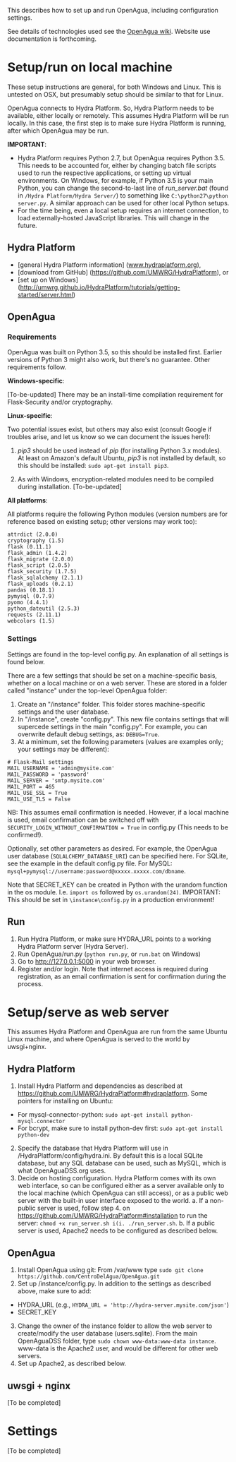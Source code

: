 This describes how to set up and run OpenAgua, including configuration settings.

See details of technologies used see the [OpenAgua wiki](https://github.com/CentroDelAgua/OpenAgua/wiki). Website use documentation is forthcoming.

# Setup/run on local machine

These setup instructions are general, for both Windows and Linux. This is untested on OSX, but presumably setup should be similar to that for Linux.

OpenAgua connects to Hydra Platform. So, Hydra Platform needs to be available, either locally or remotely. This assumes Hydra Platform will be run locally. In this case, the first step is to make sure Hydra Platform is running, after which OpenAgua may be run.

**IMPORTANT**:
* Hydra Platform requires Python 2.7, but OpenAgua requires Python 3.5. This needs to be accounted for, either by changing batch file scripts used to run the respective applications, or setting up virtual environments. On Windows, for example, if Python 3.5 is your main Python, you can change the second-to-last line of *run_server.bat* (found in `/Hydra Platform/Hydra Server/`) to something like `C:\python27\python server.py`. A similar approach can be used for other local Python setups.
* For the time being, even a local setup requires an internet connection, to load externally-hosted JavaScript libraries. This will change in the future.

## Hydra Platform
* [general Hydra Platform information] (www.hydraplatform.org),
* [download from GitHub] (https://github.com/UMWRG/HydraPlatform), or
* [set up on Windows] (http://umwrg.github.io/HydraPlatform/tutorials/getting-started/server.html)

## OpenAgua

### Requirements

OpenAgua was built on Python 3.5, so this should be installed first. Earlier versions of Python 3 might also work, but there's no guarantee. Other requirements follow.

__Windows-specific__:

[To-be-updated] There may be an install-time compilation requirement for Flask-Security and/or cryptography.

__Linux-specific__:

Two potential issues exist, but others may also exist (consult Google if troubles arise, and let us know so we can document the issues here!):

1. *pip3* should be used instead of *pip* (for installing Python 3.x modules). At least on Amazon's default Ubuntu, *pip3* is not installed by default, so this should be installed: `sudo apt-get install pip3`.

2. As with Windows, encryption-related modules need to be compiled during installation. [To-be-updated]

__All platforms__:

All platforms require the following Python modules (version numbers are for reference based on existing setup; other versions may work too):
```
attrdict (2.0.0)
cryptography (1.5)
flask (0.11.1)
flask_admin (1.4.2)
flask_migrate (2.0.0)
flask_script (2.0.5)
flask_security (1.7.5)
flask_sqlalchemy (2.1.1)
flask_uploads (0.2.1)
pandas (0.18.1)
pymysql (0.7.9)
pyomo (4.4.1)
python_dateutil (2.5.3)
requests (2.11.1)
webcolors (1.5)
```

### Settings

Settings are found in the top-level config.py. An explanation of all settings is found below.

There are a few settings that should be set on a machine-specific basis, whether on a local machine or on a web server. These are stored in a folder called "instance" under the top-level OpenAgua folder:

1. Create an "/instance" folder. This folder stores machine-specific settings and the user database.
2. In "/instance", create "config.py". This new file contains settings that will supercede settings in the main "config.py". For example, you can overwrite default debug settings, as: `DEBUG=True`.
3. At a minimum, set the following parameters (values are examples only; your settings may be different):
```
# Flask-Mail settings
MAIL_USERNAME = 'admin@mysite.com'
MAIL_PASSWORD = 'password'
MAIL_SERVER = 'smtp.mysite.com'
MAIL_PORT = 465
MAIL_USE_SSL = True
MAIL_USE_TLS = False
```
NB: This assumes email confirmation is needed. However, if a local machine is used, email confirmation can be switched off with `SECURITY_LOGIN_WITHOUT_CONFIRMATION = True` in config.py (This needs to be confirmed!).

Optionally, set other parameters as desired. For example, the OpenAgua user database (`SQLALCHEMY_DATABASE_URI`) can be specified here. For SQLite, see the example in the default config.py file. For MySQL: `mysql+pymysql://username:password@xxxxx.xxxxx.com/dbname`.

Note that SECRET_KEY can be created in Python with the urandom function in the os module. I.e. `import os` followed by `os.urandom(24)`. IMPORTANT: This should be set in `\instance\config.py` in a production environment!

## Run

1. Run Hydra Platform, or make sure HYDRA_URL points to a working Hydra Platform server (Hydra Server).
2. Run OpenAgua/run.py (`python run.py`, or `run.bat` on Windows)
3. Go to http://127.0.0.1:5000 in your web browser.
4. Register and/or login. Note that internet access is required during registration, as an email confirmation is sent for confirmation during the process.

# Setup/serve as web server

This assumes Hydra Platform and OpenAgua are run from the same Ubuntu Linux machine, and where OpenAgua is served to the world by uwsgi+nginx.

## Hydra Platform

1. Install Hydra Platform and dependencies as described at https://github.com/UMWRG/HydraPlatform#hydraplatform. Some pointers for installing on Ubuntu:
* For mysql-connector-python: `sudo apt-get install python-mysql.connector`
* For bcrypt, make sure to install python-dev first: `sudo apt-get install python-dev`
2. Specify the database that Hydra Platform will use in /HydraPlatform/config/hydra.ini. By default this is a local SQLite database, but any SQL database can be used, such as MySQL, which is what OpenAguaDSS.org uses.
3. Decide on hosting configuration. Hydra Platform comes with its own web interface, so can be configured either as a server available only to the local machine (which OpenAgua can still access), or as a public web server with the built-in user interface exposed to the world.
a. If a non-public server is used, follow step 4. on https://github.com/UMWRG/HydraPlatform#installation to run the server: `chmod +x run_server.sh i(i. ./run_server.sh`.
b. If a public server is used, Apache2 needs to be configured as described below.

## OpenAgua

1. Install OpenAgua using git: From /var/www type `sudo git clone https://github.com/CentroDelAgua/OpenAgua.git`
2. Set up /instance/config.py. In addition to the settings as described above, make sure to add:
  * HYDRA_URL (e.g., `HYDRA_URL = 'http://hydra-server.mysite.com/json'`)
  * SECRET_KEY
3. Change the owner of the instance folder to allow the web server to create/modify the user database (users.sqlite). From the main OpenAguaDSS folder, type `sudo chown www-data:www-data instance`. www-data is the Apache2 user, and would be different for other web servers.
4. Set up Apache2, as described below.

## uwsgi + nginx

[To be completed]

# Settings

[To be completed]

















